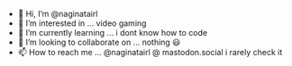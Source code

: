 - 👋 Hi, I’m @naginatairl
- 👀 I’m interested in ... video gaming
- 🌱 I’m currently learning ... i dont know how to code
- 💞️ I’m looking to collaborate on ... nothing 😃
- 📫 How to reach me ... @naginatairl @ mastodon.social i rarely check it

<!---
naginatairl/naginatairl is a ✨ special ✨ repository because its `README.md` (this file) appears on your GitHub profile.
You can click the Preview link to take a look at your changes.
--->
